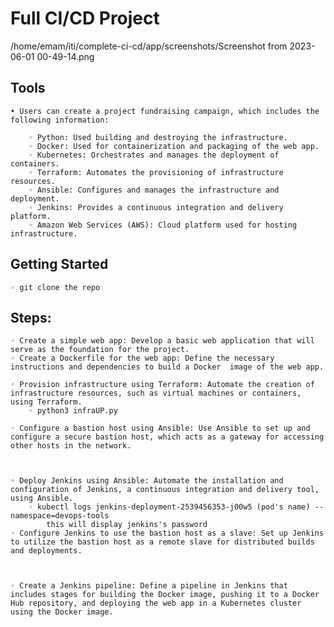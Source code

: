 # Full CI/CD Project

 /home/emam/iti/complete-ci-cd/app/screenshots/Screenshot from 2023-06-01 00-49-14.png
    
## Tools
    • Users can create a project fundraising campaign, which includes the following information:
      
        ◦ Python: Used building and destroying the infrastructure.
        ◦ Docker: Used for containerization and packaging of the web app.
        ◦ Kubernetes: Orchestrates and manages the deployment of containers.
        ◦ Terraform: Automates the provisioning of infrastructure resources.
        ◦ Ansible: Configures and manages the infrastructure and deployment.
        ◦ Jenkins: Provides a continuous integration and delivery platform.
        ◦ Amazon Web Services (AWS): Cloud platform used for hosting infrastructure.


## Getting Started



    ◦ git clone the repo

 



## Steps:

    ◦ Create a simple web app: Develop a basic web application that will serve as the foundation for the project.
    ◦ Create a Dockerfile for the web app: Define the necessary instructions and dependencies to build a Docker  image of the web app.

    ◦ Provision infrastructure using Terraform: Automate the creation of infrastructure resources, such as virtual machines or containers, using Terraform.
        ◦ python3 infraUP.py

    ◦ Configure a bastion host using Ansible: Use Ansible to set up and configure a secure bastion host, which acts as a gateway for accessing other hosts in the network.
    


    ◦ Deploy Jenkins using Ansible: Automate the installation and configuration of Jenkins, a continuous integration and delivery tool, using Ansible.
        ◦ kubectl logs jenkins-deployment-2539456353-j00w5 (pod's name) --namespace=devops-tools
            this will display jenkins's password 
    ◦ Configure Jenkins to use the bastion host as a slave: Set up Jenkins to utilize the bastion host as a remote slave for distributed builds and deployments.
   
    

    ◦ Create a Jenkins pipeline: Define a pipeline in Jenkins that includes stages for building the Docker image, pushing it to a Docker Hub repository, and deploying the web app in a Kubernetes cluster using the Docker image.
   
